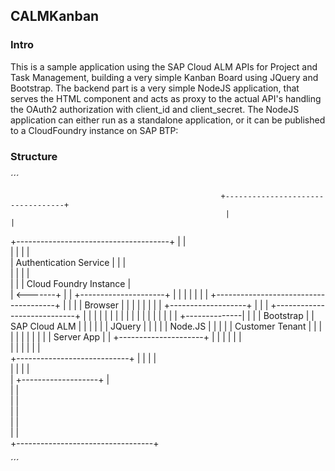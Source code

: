 ## CALMKanban
 
### Intro
This is a sample application using the SAP Cloud ALM APIs for Project and Task Management, building a very simple Kanban Board using JQuery and Bootstrap. The backend part is a very simple NodeJS application, that serves the HTML component and acts as proxy to the actual API's handling the OAuth2 authorization with client_id and client_secret. The NodeJS application can either run as a standalone application, or it can be published to a CloudFoundry instance on SAP BTP:

### Structure
´´´

                                                   +----------------------------------+                                          
                                                    |                                  |                                          
+--------------------------------------+            |                                  |                                          
|                                      |            |                                  |                                          
|        Authentication Service        |            |                                  |                                          
|                                      |            |                                  |                                          
|                                      |            |        Cloud Foundry Instance    |                                          
|                                      <-------+    |                                  |                   +---------------------+
|                                      |       |    |                                  |                   |                     |
+--------------------------------------+       |    |                                  |                   |      Browser        |
                                               |    |                                  |                   |                     |
                                               |    |         +-------------------+    |                   |                     |
   +----------------------------+              |    |         |                   |    |                   |                     |
   |                            |              |    |         |                   |    |                   |                     |
   |                            |              +--------------|                   |    |                   |      Bootstrap      |
   |      SAP Cloud ALM         |                   |         |                   |    |                   |        JQuery       |
   |                            |                   |         |    Node.JS        |    |                   |                     |
   |      Customer Tenant       |                   |         |                   |    |                   |                     |
   |                            |                   |         |    Server App     |    |                   +---------------------+
   |                            |                   |         |                   |    |                                          
   |                            |                   |         |                   |    |                                          
   +----------------------------+                   |         |                   |    |                                          
                                                    |         |                   |    |                                          
                                                    |         +-------------------+    |                                          
                                                    |                                  |                                          
                                                    |                                  |                                          
                                                    |                                  |                                          
                                                    |                                  |                                          
                                                    |                                  |                                          
                                                    +----------------------------------+                                          
                                                                                                       
´´´

